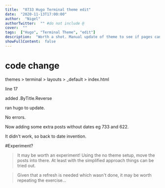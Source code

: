 ```yaml
---
title:  "0733 Hugo Terminal theme edit"
date:  "2020-11-13T17:00:00"
author:  "Nigel"
authorTwitter:  "" #do not include @
cover:  ""
tags:  ["Hugo", "Terminal Theme", "edit"]
description:  "Worth a shot. Manual update of theme to see if pages can be displayed in reverse order by title rather than date"
showFullContent:  false
---
```

# code change

themes > terminal > layouts > _default > index.html

line 17 

added .ByTitle.Reverse

ran hugo to update.

No errors.

Now adding some extra posts without dates eg 733 and 622.

It didn't work, so back to date invention.

#Experiment?

> It may be worth an experiment! Using the no theme setup, move the posts into there. At least with the simplified approach things can be tried out.

> Given that a refresh is needed which wasn't done, it may be worth repeating the exercise...